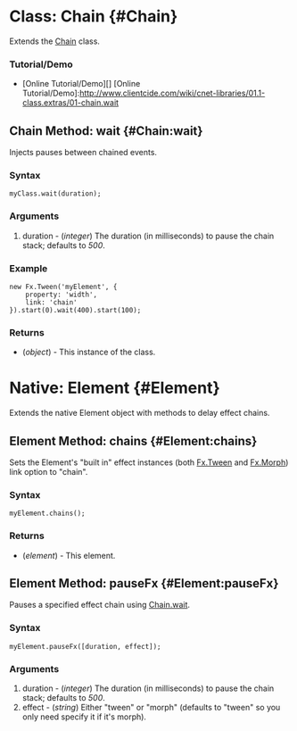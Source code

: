 Class: Chain {#Chain}
=====================
Extends the [Chain][] class.

### Tutorial/Demo

* [Online Tutorial/Demo][]
[Online Tutorial/Demo]:http://www.clientcide.com/wiki/cnet-libraries/01.1-class.extras/01-chain.wait

Chain Method: wait {#Chain:wait}
--------------------------------

Injects pauses between chained events.

### Syntax

	myClass.wait(duration);

### Arguments

1. duration - (*integer*) The duration (in milliseconds) to pause the chain stack; defaults to *500*.

### Example

	new Fx.Tween('myElement', {
		property: 'width',
		link: 'chain'
	}).start(0).wait(400).start(100);

### Returns

* (*object*) - This instance of the class.

Native: Element {#Element}
==========================

Extends the native Element object with methods to delay effect chains.

Element Method: chains {#Element:chains}
----------------------------------------

Sets the Element's "built in" effect instances (both [Fx.Tween][] and [Fx.Morph][]) link option to "chain".

### Syntax

	myElement.chains();

### Returns

* (*element*) - This element.

Element Method: pauseFx {#Element:pauseFx}
------------------------------------------

Pauses a specified effect chain using [Chain.wait][].

### Syntax

	myElement.pauseFx([duration, effect]);

### Arguments

1. duration - (*integer*) The duration (in milliseconds) to pause the chain stack; defaults to *500*.
2. effect - (*string*) Either "tween" or "morph" (defaults to "tween" so you only need specify it if it's morph).

[Fx.Tween]: http://docs.mootools.net/Fx/Fx.Tween
[Fx.Morph]: http://docs.mootools.net/Fx/Fx.Morph
[Chain]: http://docs.mootools.net/Class/Class.Extras#Chain
[Chain.wait]: #Chain:wait